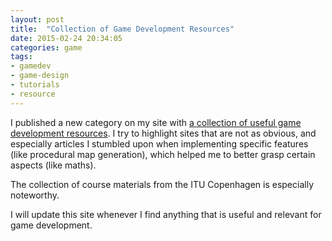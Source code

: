```yaml
---
layout: post
title:  "Collection of Game Development Resources"
date: 2015-02-24 20:34:05
categories: game
tags:
- gamedev
- game-design
- tutorials
- resource
---
```


I published a new category on my site with [a collection of useful game development resources][gamedev]. I try to highlight sites that are not as obvious, and especially articles I stumbled upon when implementing specific features (like procedural map generation), which helped me to better grasp certain aspects (like maths).

The collection of course materials from the ITU Copenhagen is especially noteworthy. 

I will update this site whenever I find anything that is useful and relevant for game development. 

[gamedev]: /gamedev.html
